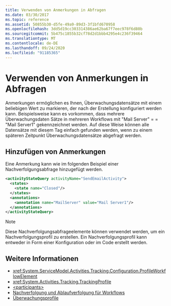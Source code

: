 ```yaml
---
title: Verwenden von Anmerkungen in Abfragen
ms.date: 03/30/2017
ms.topic: reference
ms.assetid: 50855b30-d5fe-49a9-89d3-3f1bfd670958
ms.openlocfilehash: 3dd5d19cc303314386ae62ba67f7eec978f6d80b
ms.sourcegitcommit: 5b475c1855b32cf78d2d1bbb4295e4c236f39464
ms.translationtype: MT
ms.contentlocale: de-DE
ms.lasthandoff: 09/24/2020
ms.locfileid: "91185365"
---
```

# <a name="using-annotation-in-queries"></a>Verwenden von Anmerkungen in Abfragen

Anmerkungen ermöglichen es Ihnen, Überwachungsdatensätze mit einem beliebigen Wert zu markieren, der nach der Erstellung konfiguriert werden kann. Beispielsweise kann es vorkommen, dass mehrere Überwachungsdaten Sätze in mehreren Workflows mit "Mail Server" = = "Mail Server1" gekennzeichnet werden. Auf diese Weise können alle Datensätze mit diesem Tag einfach gefunden werden, wenn zu einem späteren Zeitpunkt Überwachungsdatensätze abgefragt werden.  
  
## <a name="adding-annotations"></a>Hinzufügen von Anmerkungen  

 Eine Anmerkung kann wie im folgenden Beispiel einer Nachverfolgungsabfrage hinzugefügt werden.  
  
```xml  
<activityStateQuery activityName="SendEmailActivity">  
  <states>  
    <state name="Closed"/>  
  </states>  
  <annotations>  
    <annotation name="MailServer" value="Mail Server1"/>  
  </annotations>  
</activityStateQuery>  
```  
  
> [!NOTE]
> Diese Nachverfolgungsabfrageelemente können verwendet werden, um ein Nachverfolgungsprofil zu erstellen. Ein Nachverfolgungsprofil kann entweder in Form einer Konfiguration oder im Code erstellt werden.  
  
## <a name="see-also"></a>Weitere Informationen

- <xref:System.ServiceModel.Activities.Tracking.Configuration.ProfileWorkflowElement>
- <xref:System.Activities.Tracking.TrackingProfile>
- [\<participants>](participants.md)
- [Nachverfolgung und Ablaufverfolgung für Workflows](../../../windows-workflow-foundation/workflow-tracking-and-tracing.md)
- [Überwachungsprofile](../../../windows-workflow-foundation/tracking-profiles.md)
